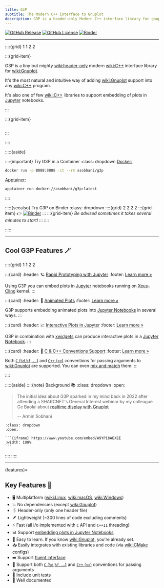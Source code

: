 ```yaml
---
title: G3P
subtitle: The Modern C++ interface to Gnuplot
description: G3P is a header-only Modern C++ interface library for gnuplot
---
```


[![GitHub Release](https://img.shields.io/github/v/release/arminms/g3p?logo=github&logoColor=lightgray)](https://github.com/arminms/g3p/releases)
[![GitHub License](https://img.shields.io/github/license/arminms/g3p?logo=github&logoColor=lightgrey&color=green)](https://github.com/arminms/g3p/blob/main/LICENSE)
[![Binder](https://mybinder.org/badge_logo.svg)](https://mybinder.org/v2/gh/arminms/g3p/HEAD?labpath=01_the_basics.ipynb)

---

::::{grid} 1 1 2 2

:::{grid-item}

G3P is a tiny but mighty <wiki:header-only> modern <wiki:C++> interface library for <wiki:Gnuplot>.

It's the most natural and intuitive way of adding <wiki:Gnuplot> support into any <wiki:C++> program.

It's also one of few <wiki:C++> libraries to support embedding of plots in [Jupyter](wiki:Project_Jupyter) notebooks.

:::

:::{grid-item}

```{image} images/g3p_logo_bold.svg
```

:::

::::

:::::{aside}

::::{important} Try G3P in a Container
:class: dropdown
[Docker:](wiki:Docker_(software))
```bash
docker run -p 8888:8888 -it --rm asobhani/g3p
```
[Apptainer:](wiki:Singularity_(software))
```bash
apptainer run docker://asobhani/g3p:latest
```
::::

:::::{seealso} Try G3P on Binder
:class: dropdown
::::{grid} 2 2 2 2
:::{grid-item}
👉   [![Binder](https://mybinder.org/badge_logo.svg)](https://mybinder.org/v2/gh/arminms/g3p/HEAD?labpath=01_the_basics.ipynb)
:::
:::{grid-item}
_Be advised sometimes it takes several minutes to start!_
:::
::::

:::::

---

## Cool G3P Features 🪄

::::{grid} 1 1 2 2

:::{card}
:header: 🪐 [Rapid Prototyping with Jupyter](#jupyter-rapid-prototyping)
:footer: [Learn more »](#jupyter-rapid-prototyping)

Using G3P you can embed plots in [Jupyter](wiki:Project_Jupyter) notebooks running on [Xeus-Cling](xref:xeus-cling) kernel.
:::

:::{card}
:header: 🏃 [Animated Plots](#sine_wave_gif)
:footer: [Learn more »](#animate_terminals)

G3P supports embedding animated plots into [Jupyter Notebooks](wiki:Project_Jupyter) in several ways.
:::

:::{card}
:header: 📈 [Interactive Plots in Jupyter](#slider_output)
:footer: [Learn more »](#interactive_plots)

G3P in combination with [xwidgets](https://github.com/jupyter-xeus/xwidgets) can produce interactive plots in a [Jupyter Notebook](wiki:Project_Jupyter).
:::

:::{card}
:header: 🔀 [C & C++ Conventions Support](#conventions_tab)
:footer: [Learn more »](#conventions)

Both [`C` (`%d`,`%f`, ...)](#c_convention) and [`C++` (`<<`)](#cpp_convention) conventions for passing arguments to <wiki:Gnuplot> are supported. You can even [mix and match](#datablock_plot) them.
:::

::::

:::::{aside}
::::{note} Background 📚
:class: dropdown
:open:

> The initial idea about G3P sparked in my mind back in 2022 after attending a SHARCNET's General Interest webinar by my colleague Ge Baolai about [realtime display with Gnuplot](https://youtu.be/A9YPibAEXEE)
>
> -- Armin Sobhani

````{seealso} Watch the video 📺
:class: dropdown
:open:

```{iframe} https://www.youtube.com/embed/A9YPibAEXEE
:width: 100%
```
````
::::
:::::

---

(features)=
## Key Features 🥇
- 🖥️ Multiplatform (<wiki:Linux>, <wiki:macOS>, <wiki:Windows>)
- 💥 No dependencies (except <wiki:Gnuplot>)
- 🖇️ Header-only (only one header file)
- 🪶 Lightweight (~300 lines of code excluding comments)
- ⚡ Fast (all i/o implemented with `C` API and `C++11` threading)
- 📊 Support [embedding plots in Jupyter Notebooks](./quickstart#jupyter-rapid-prototyping)
- 🏫 Easy to learn. If you know <wiki:Gnuplot>, you're already set.
- 📥 Easily integrates with existing libraries and code (via <wiki:CMake> configs)
- ➡️ Support [fluent interface](https://en.wikipedia.org/wiki/Fluent_interface)
- 🔀 Support both [`C` (`%d`,`%f`, ...)](#c_convention) and [`C++` (`<<`)](#cpp_convention) conventions for passing arguments
- 🧪 Include unit tests
- 📖 Well documented
